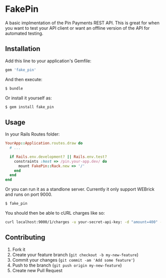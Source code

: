 # FakePin

A basic implmentation of the Pin Payments REST API. This is great for when you want to test your API client or want an offline version of the API for automated testing.

## Installation

Add this line to your application's Gemfile:

```ruby
gem 'fake_pin'
```

And then execute:

```bash
$ bundle
```

Or install it yourself as:

```bash
$ gem install fake_pin
```

## Usage

In your Rails Routes folder:

```ruby
YourApp::Application.routes.draw do
  # ...

  if Rails.env.development? || Rails.env.test?
    constraints :host => /pin.your-app.dev/ do
      mount FakePin::Rack.new => '/'
    end
  end
end
```

Or you can run it as a standlone server. Currently it only support WEBrick and runs on port 9000.

```bash
$ fake_pin
```

You should then be able to cURL charges like so:

```bash
curl localhost:9000/1/charges -u your-secret-api-key: -d "amount=400" -d "currency=AUD" -d "description=test charge" -d "email=roland@pin.net.au" -d "ip_address=203.192.1.172" -d "card[number]=5520000000000000" -d "card[expiry_month]=05" -d "card[expiry_year]=2014" -d "card[cvc]=123" -d "card[name]=Roland Robot" -d "card[address_line1]=42 Sevenoaks St" -d "card[address_line2]=" -d "card[address_city]=Lathlain" -d "card[address_postcode]=6454" -d "card[address_state]=WA" -d "card[address_country]=Australia"
```

## Contributing

1. Fork it
2. Create your feature branch (`git checkout -b my-new-feature`)
3. Commit your changes (`git commit -am 'Add some feature'`)
4. Push to the branch (`git push origin my-new-feature`)
5. Create new Pull Request
